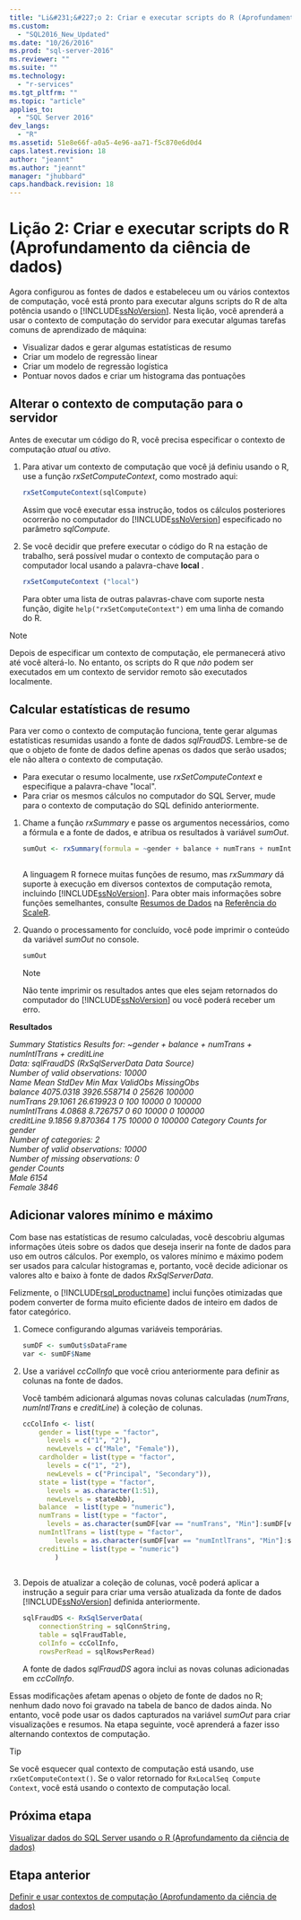 ```yaml
---
title: "Li&#231;&#227;o 2: Criar e executar scripts do R (Aprofundamento da ci&#234;ncia de dados) | Microsoft Docs"
ms.custom: 
  - "SQL2016_New_Updated"
ms.date: "10/26/2016"
ms.prod: "sql-server-2016"
ms.reviewer: ""
ms.suite: ""
ms.technology: 
  - "r-services"
ms.tgt_pltfrm: ""
ms.topic: "article"
applies_to: 
  - "SQL Server 2016"
dev_langs: 
  - "R"
ms.assetid: 51e8e66f-a0a5-4e96-aa71-f5c870e6d0d4
caps.latest.revision: 18
author: "jeannt"
ms.author: "jeannt"
manager: "jhubbard"
caps.handback.revision: 18
---
```

# Li&#231;&#227;o 2: Criar e executar scripts do R (Aprofundamento da ci&#234;ncia de dados)
Agora configurou as fontes de dados e estabeleceu um ou vários contextos de computação, você está pronto para executar alguns scripts do R de alta potência usando o [!INCLUDE[ssNoVersion](../../includes/ssnoversion-md.md)].  Nesta lição, você aprenderá a usar o contexto de computação do servidor para executar algumas tarefas comuns de aprendizado de máquina:  
  
-   Visualizar dados e gerar algumas estatísticas de resumo    
-   Criar um modelo de regressão linear    
-   Criar um modelo de regressão logística    
-   Pontuar novos dados e criar um histograma das pontuações  
  
## Alterar o contexto de computação para o servidor  
Antes de executar um código do R, você precisa especificar o contexto de computação *atual* ou *ativo*.  
  
1.  Para ativar um contexto de computação que você já definiu usando o R, use a função *rxSetComputeContext*, como mostrado aqui:  
  
    ```R  
    rxSetComputeContext(sqlCompute)   
    ```  
  
    Assim que você executar essa instrução, todos os cálculos posteriores ocorrerão no computador do [!INCLUDE[ssNoVersion](../../includes/ssnoversion-md.md)] especificado no parâmetro *sqlCompute*.  
  
  
2.  Se você decidir que prefere executar o código do R na estação de trabalho, será possível mudar o contexto de computação para o computador local usando a palavra-chave  **local** .  
  
    ```R  
    rxSetComputeContext ("local")    
    ```  
  
    Para obter uma lista de outras palavras-chave com suporte nesta função, digite `help("rxSetComputeContext")` em uma linha de comando do R.  
  
> [!NOTE]  
> Depois de especificar um contexto de computação, ele permanecerá ativo até você alterá-lo. No entanto, os scripts do R que *não* podem ser executados em um contexto de servidor remoto são executados localmente.  
  
## Calcular estatísticas de resumo  
Para ver como o contexto de computação funciona, tente gerar algumas estatísticas resumidas usando a fonte de dados *sqlFraudDS*.  Lembre-se de que o objeto de fonte de dados define apenas os dados que serão usados; ele não altera o contexto de computação.

+ Para executar o resumo localmente, use *rxSetComputeContext* e especifique a palavra-chave "local".
+ Para criar os mesmos cálculos no computador do SQL Server, mude para o contexto de computação do SQL definido anteriormente.  

  
1.  Chame a função *rxSummary* e passe os argumentos necessários, como a fórmula e a fonte de dados, e atribua os resultados à variável *sumOut*.  
  
    ```R  
    sumOut <- rxSummary(formula = ~gender + balance + numTrans + numIntlTrans + creditLine, data = sqlFraudDS)  
  
    ```  
  
    A linguagem R fornece muitas funções de resumo, mas *rxSummary* dá suporte à execução em diversos contextos de computação remota, incluindo [!INCLUDE[ssNoVersion](../../includes/ssnoversion-md.md)].  Para obter mais informações sobre funções semelhantes, consulte [Resumos de Dados](https://msdn.microsoft.com/microsoft-r/scaler-user-guide-data-summaries) na [Referência do ScaleR](https://msdn.microsoft.com/microsoft-r/scaler/scaler).
  
2.  Quando o processamento for concluído, você pode imprimir o conteúdo da variável *sumOut* no console.  
  
    ```R  
    sumOut  
    ```  
  
    > [!NOTE]  
    > Não tente imprimir os resultados antes que eles sejam retornados do computador do [!INCLUDE[ssNoVersion](../../includes/ssnoversion-md.md)] ou você poderá receber um erro.  
  
  
**Resultados**  
  
*Summary Statistics Results for: ~gender + balance + numTrans +*   
 *numIntlTrans + creditLine*    
 *Data: sqlFraudDS (RxSqlServerData Data Source)*    
 *Number of valid observations: 10000*    
 *Name  Mean    StdDev  Min Max ValidObs    MissingObs*    
 *balance       4075.0318 3926.558714            0   25626 100000*    
 *numTrans        29.1061   26.619923 0     100 10000    0           100000*    
 *numIntlTrans     4.0868    8.726757 0      60 10000    0           100000*    
 *creditLine       9.1856    9.870364 1      75 10000    0          100000 Category Counts for gender*    
 *Number of categories: 2*    
 *Number of valid observations: 10000*   
 *Number of missing observations: 0*    
 *gender Counts*    
 *Male   6154*    
  *Female 3846*  
  
## Adicionar valores mínimo e máximo  
Com base nas estatísticas de resumo calculadas, você descobriu algumas informações úteis sobre os dados que deseja inserir na fonte de dados para uso em outros cálculos. Por exemplo, os valores mínimo e máximo podem ser usados para calcular histogramas e, portanto, você decide adicionar os valores alto e baixo à fonte de dados *RxSqlServerData*.  
  
Felizmente, o [!INCLUDE[rsql_productname](../../includes/rsql-productname-md.md)] inclui funções otimizadas que podem converter de forma muito eficiente dados de inteiro em dados de fator categórico.  
  
1.  Comece configurando algumas variáveis temporárias.  
  
    ```R  
    sumDF <- sumOut$sDataFrame   
    var <- sumDF$Name    
    ```  
  
2.  Use a variável *ccColInfo* que você criou anteriormente para definir as colunas na fonte de dados.  
  
    Você também adicionará algumas novas colunas calculadas (*numTrans*, *numIntlTrans* e *creditLine*) à coleção de colunas.  
  
    ```R 
    ccColInfo <- list(
        gender = list(type = "factor",  
          levels = c("1", "2"), 
          newLevels = c("Male", "Female")), 
        cardholder = list(type = "factor",  
          levels = c("1", "2"), 
          newLevels = c("Principal", "Secondary")), 
        state = list(type = "factor", 
          levels = as.character(1:51), 
          newLevels = stateAbb), 
        balance  = list(type = "numeric"),
        numTrans = list(type = "factor", 
          levels = as.character(sumDF[var == "numTrans", "Min"]:sumDF[var == "numTrans", "Max"])),
        numIntlTrans = list(type = "factor",  
            levels = as.character(sumDF[var == "numIntlTrans", "Min"]:sumDF[var =="numIntlTrans", "Max"])),
        creditLine = list(type = "numeric")
            )
  
    ```  
  
3.  Depois de atualizar a coleção de colunas, você poderá aplicar a instrução a seguir para criar uma versão atualizada da fonte de dados [!INCLUDE[ssNoVersion](../../includes/ssnoversion-md.md)] definida anteriormente.  
  
    ```R  
    sqlFraudDS <- RxSqlServerData(  
        connectionString = sqlConnString,   
        table = sqlFraudTable,   
        colInfo = ccColInfo,        
        rowsPerRead = sqlRowsPerRead)   
    ```  
  
    A fonte de dados *sqlFraudDS* agora inclui as novas colunas adicionadas em *ccColInfo*.  
  
Essas modificações afetam apenas o objeto de fonte de dados no R; nenhum dado novo foi gravado na tabela de banco de dados ainda. No entanto, você pode usar os dados capturados na variável *sumOut* para criar visualizações e resumos. Na etapa seguinte, você aprenderá a fazer isso alternando contextos de computação. 

> [!TIP]
> Se você esquecer qual contexto de computação está usando, use `rxGetComputeContext()`.  Se o valor retornado for `RxLocalSeq Compute Context`, você está usando o contexto de computação local.
  
## Próxima etapa  
[Visualizar dados do SQL Server usando o R &#40;Aprofundamento da ciência de dados&#41;](../../advanced-analytics/r-services/visualize-sql-server-data-using-r-data-science-deep-dive.md)  
  
## Etapa anterior  
[Definir e usar contextos de computação &#40;Aprofundamento da ciência de dados&#41;](../../advanced-analytics/r-services/define-and-use-compute-contexts-data-science-deep-dive.md)  
  
  
  
